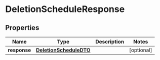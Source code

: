 

# DeletionScheduleResponse


## Properties

Name | Type | Description | Notes
------------ | ------------- | ------------- | -------------
**response** | [**DeletionScheduleDTO**](DeletionScheduleDTO.md) |  |  [optional]



